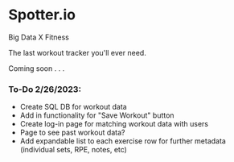 # Spotter.io

Big Data X Fitness

The last workout tracker you'll ever need.

Coming soon . . .


<h3>
To-Do 2/26/2023:
</h3>
<ul>
<li>Create SQL DB for workout data</li>
<li>Add in functionality for "Save Workout" button</li>
<li>Create log-in page for matching workout data with users</li>
<li>Page to see past workout data?</li>
<li>Add expandable list to each exercise row for further metadata (individual sets, RPE, notes, etc)</li>

